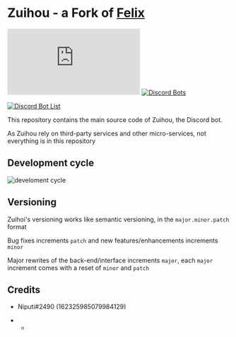 # Zuihou - a Fork of [Felix](https://github.com/ParadoxalCorp/felix-production) 

[![discord](https://discord.com/api/guilds/909134421054095360/widget.json)](https://discord.gg/4jZbzXhuNF)
[![Discord Bots](https://discordbots.org/api/widget/status/903100727562473472.svg)](https://discordbots.org/bot/903100727562473472)

[![Discord Bot List](https://discordbotlist.com/bots/903100727562473472/widget.svg)](https://discordbotlist.com/bots/903100727562473472/)

This repository contains the main source code of Zuihou, the Discord bot.

As Zuihou rely on third-party services and other micro-services, not everything is in this repository


## Development cycle

![develoment cycle](https://cdn.discordapp.com/attachments/358212785181556739/461835951199485952/unknown.png)

## Versioning 

Zuihoi's versioning works like semantic versioning, in the `major.minor.patch` format 

Bug fixes increments `patch` and new features/enhancements increments `minor`

Major rewrites of the back-end/interface increments `major`, each `major` increment comes with a reset of `minor` and `patch`

## Credits

* Niputi#2490 (162325985079984129)

- *
